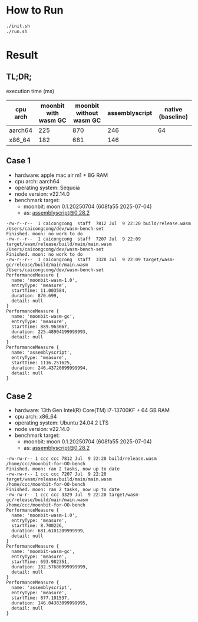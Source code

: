 # How to Run

```bash
./init.sh
./run.sh
```

# Result

## TL;DR;

execution time (ms)

| cpu arch | moonbit with wasm GC | moonbit without wasm GC | assemblyscript | native (baseline) |
| -------- | -------------------- | ----------------------- | -------------- | ----------------- |
| aarch64  | 225                  | 870                     | 246            | 64                |
| x86_64   | 182                  | 681                     | 146            |

## Case 1

- hardware: apple mac air m1 + 8G RAM
- cpu arch: aarch64
- operating system: Sequoia
- node version: v22.14.0
- benchmark target:
  - moonbit: moon 0.1.20250704 (608fa55 2025-07-04)
  - as: assemblyscript@0.28.2

```
-rw-r--r--  1 caicongcong  staff  7812 Jul  9 22:20 build/release.wasm
/Users/caicongcong/dev/wasm-bench-set
Finished. moon: no work to do
-rw-r--r--  1 caicongcong  staff  7207 Jul  9 22:09 target/wasm/release/build/main/main.wasm
/Users/caicongcong/dev/wasm-bench-set
Finished. moon: no work to do
-rw-r--r--  1 caicongcong  staff  3328 Jul  9 22:09 target/wasm-gc/release/build/main/main.wasm
/Users/caicongcong/dev/wasm-bench-set
PerformanceMeasure {
  name: 'moonbit-wasm-1.0',
  entryType: 'measure',
  startTime: 11.003584,
  duration: 870.699,
  detail: null
}
PerformanceMeasure {
  name: 'moonbit-wasm-gc',
  entryType: 'measure',
  startTime: 889.963667,
  duration: 225.48904199999993,
  detail: null
}
PerformanceMeasure {
  name: 'assemblyscript',
  entryType: 'measure',
  startTime: 1116.251625,
  duration: 246.43720899999994,
  detail: null
}
```

## Case 2

- hardware: 13th Gen Intel(R) Core(TM) i7-13700KF + 64 GB RAM
- cpu arch: x86_64
- operating system: Ubuntu 24.04.2 LTS
- node version: v22.14.0
- benchmark target:
  - moonbit: moon 0.1.20250704 (608fa55 2025-07-04)
  - as: assemblyscript@0.28.2

```
-rw-rw-r-- 1 ccc ccc 7812 Jul  9 22:20 build/release.wasm
/home/ccc/moonbit-for-OO-bench
Finished. moon: ran 2 tasks, now up to date
-rw-rw-r-- 1 ccc ccc 7207 Jul  9 22:20 target/wasm/release/build/main/main.wasm
/home/ccc/moonbit-for-OO-bench
Finished. moon: ran 2 tasks, now up to date
-rw-rw-r-- 1 ccc ccc 3329 Jul  9 22:20 target/wasm-gc/release/build/main/main.wasm
/home/ccc/moonbit-for-OO-bench
PerformanceMeasure {
  name: 'moonbit-wasm-1.0',
  entryType: 'measure',
  startTime: 8.700226,
  duration: 681.6101209999999,
  detail: null
}
PerformanceMeasure {
  name: 'moonbit-wasm-gc',
  entryType: 'measure',
  startTime: 693.982351,
  duration: 182.57686999999999,
  detail: null
}
PerformanceMeasure {
  name: 'assemblyscript',
  entryType: 'measure',
  startTime: 877.101537,
  duration: 146.04383099999995,
  detail: null
}
```
